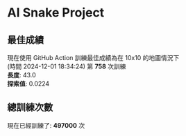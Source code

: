 
# AI Snake Project

## **最佳成績**








現在使用 GitHub Action 訓練最佳成績為在 10x10 的地圖情況下  
(時間 2024-12-01 18:34:24) 第 **758** 次訓練  
**長度**: 43.0  
**探索值**: 0.0224

















## 總訓練次數
現在已經訓練了: **497000** 次
